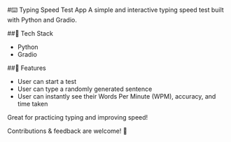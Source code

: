 #⌨️ Typing Speed Test App
A simple and interactive typing speed test built with Python and Gradio. 

##🔹 Tech Stack
- Python
- Gradio

##🔹 Features
- User can start a test
- User can type a randomly generated sentence
- User can instantly see their Words Per Minute (WPM), accuracy, and time taken

Great for practicing typing and improving speed!

Contributions & feedback are welcome! 🚀
